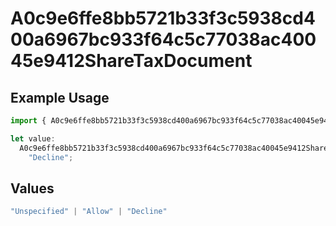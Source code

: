 # A0c9e6ffe8bb5721b33f3c5938cd400a6967bc933f64c5c77038ac40045e9412ShareTaxDocument

## Example Usage

```typescript
import { A0c9e6ffe8bb5721b33f3c5938cd400a6967bc933f64c5c77038ac40045e9412ShareTaxDocument } from "@wingspan/payments/sdk/models/shared";

let value:
  A0c9e6ffe8bb5721b33f3c5938cd400a6967bc933f64c5c77038ac40045e9412ShareTaxDocument =
    "Decline";
```

## Values

```typescript
"Unspecified" | "Allow" | "Decline"
```